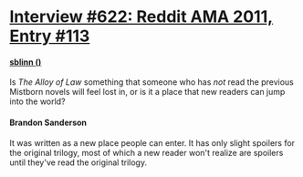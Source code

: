 # [Interview #622: Reddit AMA 2011, Entry #113](https://www.theoryland.com/intvmain.php?i=622#113)

#### [sblinn ()](http://www.reddit.com/r/Fantasy/comments/k0fp8/iama_professional_fantasy_novelist_named_brandon/c2gkcx8)

Is
*The Alloy of Law*
something that someone who has
*not*
read the previous Mistborn novels will feel lost in, or is it a place that new readers can jump into the world?

#### Brandon Sanderson

It was written as a new place people can enter. It has only slight spoilers for the original trilogy, most of which a new reader won't realize are spoilers until they've read the original trilogy.


